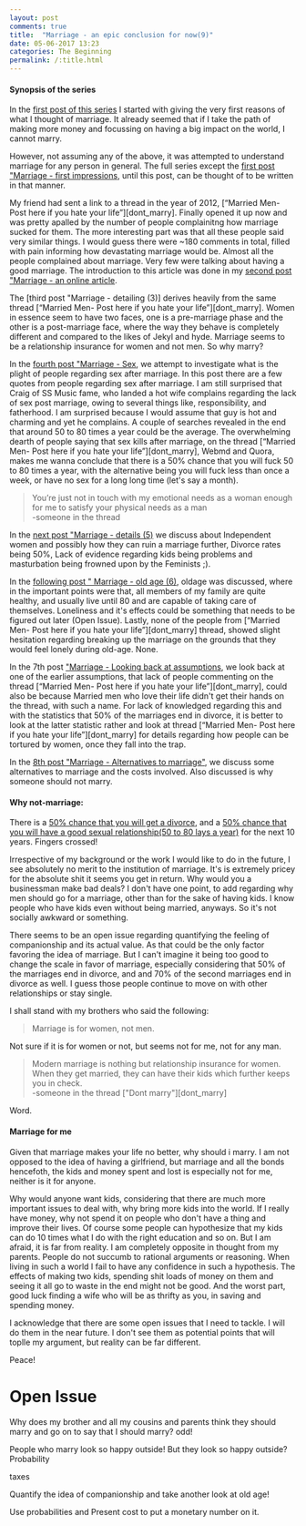 ```yaml
---
layout: post
comments: true
title:  "Marriage - an epic conclusion for now(9)"
date: 05-06-2017 13:23
categories: The Beginning
permalink: /:title.html
---
```

#### Synopsis of the series

In the [first post of this series][marr_thej_1] I started with giving the very first reasons of what I thought of marriage. It already seemed that if I take the path of making more money and focussing on having a big impact on the world, I cannot marry. 

However, not assuming any of the above, it was attempted to understand marriage for any person in general. The full series except the [first post "Marriage - first impressions][marr_thej_1], until this post, can be thought of to be written in that manner.

My friend had sent a link to a thread in the year of 2012,  [“Married Men- Post here if you hate your life”][dont_marry]. Finally opened it up now and was pretty apalled by the number of people complainitng how marriage sucked for them. The more interesting part was that all these people said very similar things. I would guess there were ~180 comments in total, filled with pain informing how devastating marriage would be. Almost all the people complained about marriage. Very few were talking about having a good marriage. The introduction to this article was done in my [second post "Marriage - an online article][marr_thej_2].

The [third post "Marriage - detailing (3)] derives heavily from the same thread [“Married Men- Post here if you hate your life”][dont_marry]. Women in essence seem to have two faces, one is a pre-marriage phase and the other is a post-marriage face, where the way they behave is completely different and compared to the likes of Jekyl and hyde. Marriage seems to be a relationship insurance for women and not men.  So why marry?

In the [fourth post "Marriage - Sex][marr_thej_4], we attempt to investigate what is the plight of people regarding sex after marriage. In this post there are a few quotes from people regarding sex after marriage. I am still surprised that Craig of SS Music fame, who landed a hot wife complains regarding the lack of sex post marriage, owing to several things like, responsibility, and fatherhood. I am surprised because I would assume that guy is hot and charming and yet he complains. A couple of searches revealed in the end that around 50 to 80 times a year could be the average. The overwhelming dearth of people saying that sex kills after marriage, on the thread [“Married Men- Post here if you hate your life”][dont_marry], Webmd and Quora, makes me wanna conclude that there is a 50% chance that you will fuck 50 to 80 times a year, with the alternative being you will fuck less than once a week, or have no sex for a long long time (let's say a month).

>You’re just not in touch with my emotional needs as a woman enough for me to satisfy your physical needs as a man   
-someone in the thread

In the [next post "Marriage - details (5)][marr_thej_5] we discuss about Independent women and possibly how they can ruin a marriage further, Divorce rates being 50%, Lack of evidence regarding kids being problems and masturbation being frowned upon by the Feminists ;).

In the [following post " Marriage - old age (6)][marr_thej_6], oldage was discussed, where in the important points were that, all members of my family are quite healthy, and usually live until 80 and are capable of taking care of themselves. Loneliness and it's effects could be something that needs to be figured out later (Open Issue). Lastly, none of the people from [“Married Men- Post here if you hate your life”][dont_marry] thread, showed slight hesitation regarding breaking up the marriage on the grounds that they would feel lonely during old-age. None.

In the 7th post ["Marriage - Looking back at assumptions][marr_thej_7], we look back at one of the earlier assumptions, that lack of people commenting on the thread [“Married Men- Post here if you hate your life”][dont_marry], could also be because Married men who love their life didn't get their hands on the thread, with such a name.  For lack of knowledged regarding this and with the statistics that 50% of the marriages end in divorce, it is better to look at the latter statistic rather and look at thread [“Married Men- Post here if you hate your life”][dont_marry] for details regarding how people can be tortured by women, once they fall into the trap.

In the [8th post "Marriage - Alternatives to marriage"][marr_thej_8], we discuss some alternatives to marriage and the costs involved. Also discussed is why someone should not marry.

#### Why not-marriage:
There is a [50% chance that you will get a divorce][marr_thej_4], and a [50% chance that you will have a good sexual relationship(50 to 80 lays a year)][marr_thej_5] for the next 10 years. Fingers crossed! 

Irrespective of my background or the work I would like to do in the future, I see absolutely no merit to the institution of marriage.
It's is extremely pricey for the absolute shit it seems you get in return. Why would you a businessman make bad deals? I don't have one point, to add regarding why men should go for a marriage, other than for the sake of having kids. I know people who have kids even without being married, anyways. So it's not socially awkward or something. 

There seems to be an open issue regarding quantifying the feeling of companionship and its actual value. As that could be the only factor favoring the idea of marriage. But I can't imagine it being too good to change the scale in favor of marriage, especially considering that 50% of the marriages end in divorce, and and 70% of the second marriages end in divorce as well. I guess those people continue to move on with other relationships or stay single. 

I shall stand with my brothers who said the following:

>Marriage is for women, not men.

Not sure if it is for women or not, but seems not for me, not for any man.

>Modern marriage is nothing but relationship insurance for women. When they get married, they can have their kids which further keeps you in check.    
-someone in the thread ["Dont marry"][dont_marry]

Word.

#### Marriage for me
Given that marriage makes your life no better, why should i marry. I am not opposed to the idea of having a girlfriend, but marriage and all the bonds hencefoth, the kids and money spent and lost is especially not for me, neither is it for anyone.

Why would anyone want kids, considering that there are much more important issues to deal with, why bring more kids into the world. If I really have money, why not spend it on people who don't have a thing and improve their lives. Of course some people can hypothesize that my kids can do 10 times what I do with the right education and so on. But I am afraid, it is far from reality. I am completely opposite in thought from my parents. People do not succumb to rational arguments or reasoning. When living in such a world I fail to have any confidence in such a hypothesis. The effects of making two kids, spending shit loads of money on them and seeing it all go to waste in the end might not be good. And the worst part, good luck finding a wife who will be as thrifty as you, in saving and spending money.

I acknowledge that there are some open issues that I need to tackle. I will do them in the near future. I don't see them as potential points that will toplle my argument, but reality can be far different.

Peace!





# Open Issue
Why does my brother and all my cousins and parents think they should marry and go on to say that I should marry? odd!

People who marry look so happy outside! But they look so happy outside? Probability

taxes

Quantify the idea of companionship and take another look at old age!

Use probabilities and Present cost to put a monetary number on it.

[sex_stats]:http://healthresearchfunding.org/sexless-marriage-statistics/
[don't_marry]:https://dontmarry.wordpress.com/
[cryonics]:http://www.overcomingbias.com/2009/03/break-cryonics-down.html
[not_working]:http://mgtow.proboards.com/index.cgi?board=general&action=display&thread=415&page=1
[nl_mar_age]:http://www.iamexpat.nl/read-and-discuss/expat-page/news/the-dutch-getting-married-later-and-less-often
[daily_mail]:http://www.dailymail.co.uk/femail/article-3536424/How-times-week-REALLY-having-sex.html
[every_day]:https://www.everydayfamily.com/how-often-do-normal-couples-have-sex/
[wiki_divorce]:https://en.wikipedia.org/wiki/Divorce_demography
[scooby]:http://scoobysworkshop.com/bodybuilding-nutrition-made-simple/
[reddit_marr_men]:https://www.reddit.com/r/AskReddit/comments/31wlwy/serious_married_people_of_reddit_is_marriage_as/
[reddit_marr_men_2]:https://www.reddit.com/r/AskReddit/comments/473szp/why_men_hate_the_idea_of_marriage_so_much/
[reddit_marr_men_3]:https://www.reddit.com/r/AskReddit/comments/2ftvmj/married_men_post_here_if_you_hate_your_life_tell/
[marr_thej]:/marriage(2).html
[marr_thej_1]:/marriage(1).html
[marr_thej_2]:/marriage(2).html
[marr_thej_3]:/marriage(3).html
[marr_thej_4]:/marriage(4).html
[marr_thej_5]:/marriage(5).html
[marr_thej_6]:/marriage(6).html
[marr_thej_7]:/marriage(7).html
[marr_thej_8]:/marriage(8).html
